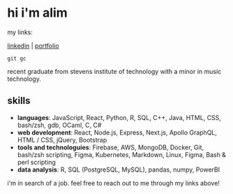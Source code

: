 # hi i'm alim

my links:

[linkedin](https://linkedin.com/in/notalim) |
[portfolio](https://notalim.com/) 

`git gc`

recent graduate from stevens institute of technology with a minor in music technology.

## skills
* **languages**: JavaScript, React, Python, R, SQL, C++, Java, HTML, CSS, bash/zsh, gdb, OCaml, C, C#
* **web development**: React, Node.js, Express, Next.js, Apollo GraphQL, HTML / CSS, jQuery, Bootstrap
* **tools and technologuies**:  Firebase, AWS, MongoDB, Docker, Git, bash/zsh scripting, Figma, Kubernetes, Markdown, Linux, Figma, Bash & perl scripting
* **data analysis**: R, SQL (PostgreSQL, MySQL), pandas, numpy, PowerBI

i'm in search of a job. feel free to reach out to me through my links above!
